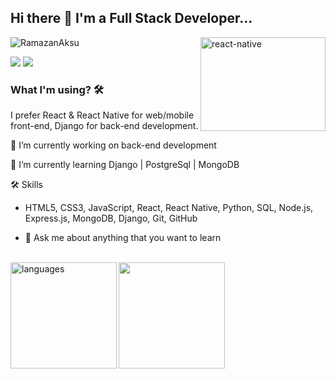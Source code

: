 ## Hi there 👋 I'm a Full Stack Developer...

<img src="https://media1.giphy.com/media/iFmw13LV1hHhViPPWz/source.gif" alt="react-native" width=200 height=150 align="right">

<p align="left"> <img src="https://komarev.com/ghpvc/?username=raymondaksu" alt="RamazanAksu" /> </p>

[![](https://img.shields.io/badge/linkedin-%230077B5.svg?&style=for-the-badge&logo=linkedin&logoColor=white)](https://www.linkedin.com/in/ramazanaksu/)
[![](https://img.shields.io/badge/medium-%2312100E.svg?&style=for-the-badge&logo=medium&logoColor=white)](https://medium.com/@raymondaksu)

<!-- <img src="./animation_500_kd7ngokt.gif" alt="react-native"  width=200 height=200 align="right"> -->

### What I'm using? 🛠

I prefer React & React Native for web/mobile front-end, Django for back-end development.
<br/>

🔭 I’m currently working on back-end development

🌱 I’m currently learning Django | PostgreSql | MongoDB

🛠 Skills<br/>

- HTML5, CSS3, JavaScript, React, React Native, Python, SQL, Node.js, Express.js, MongoDB, Django, Git, GitHub

- 💬 Ask me about anything that you want to learn

<br>
<div>
<img src="https://github-readme-stats.vercel.app/api?username=raymondaksu&show_icons=true&theme=tokyonight" align="center" height="170"> <img src="https://github-readme-stats.vercel.app/api/top-langs/?username=raymondaksu&theme=cobalt&layout=compact" align="left" height="170" alt="languages">
<div>
